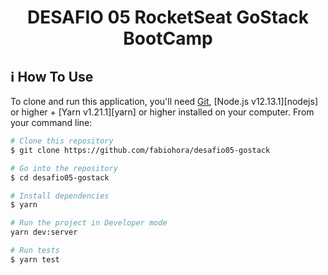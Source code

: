 
<h1 align="center">
  DESAFIO 05 RocketSeat GoStack BootCamp
</h1>

## :information_source: How To Use

To clone and run this application, you'll need [Git](https://git-scm.com), [Node.js v12.13.1][nodejs] or higher + [Yarn v1.21.1][yarn] or higher installed on your computer. From your command line:

```bash
# Clone this repository
$ git clone https://github.com/fabiohora/desafio05-gostack

# Go into the repository
$ cd desafio05-gostack

# Install dependencies
$ yarn

# Run the project in Developer mode
yarn dev:server

# Run tests
$ yarn test

```

